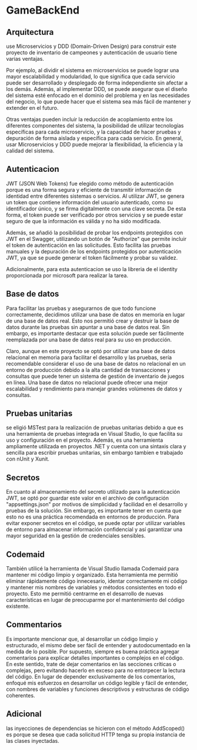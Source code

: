 # GameBackEnd

## Arquitectura

use Microservicios y DDD (Domain-Driven Design) para construir este proyecto de inventario de campeones y autenticación de usuario tiene varias ventajas.

Por ejemplo, al dividir el sistema en microservicios se puede lograr una mayor escalabilidad y modularidad, lo que significa que cada servicio puede ser desarrollado y desplegado de forma independiente sin afectar a los demás. Además, al implementar DDD, se puede asegurar que el diseño del sistema esté enfocado en el dominio del problema y en las necesidades del negocio, lo que puede hacer que el sistema sea más fácil de mantener y extender en el futuro.

Otras ventajas pueden incluir la reducción de acoplamiento entre los diferentes componentes del sistema, la posibilidad de utilizar tecnologías específicas para cada microservicio, y la capacidad de hacer pruebas y depuración de forma aislada y específica para cada servicio. En general, usar Microservicios y DDD puede mejorar la flexibilidad, la eficiencia y la calidad del sistema.

## Autenticacion

JWT (JSON Web Tokens) fue elegido como método de autenticación porque es una forma segura y eficiente de transmitir información de identidad entre diferentes sistemas o servicios. Al utilizar JWT, se genera un token que contiene información del usuario autenticado, como su identificador único, y se firma digitalmente con una clave secreta. De esta forma, el token puede ser verificado por otros servicios y se puede estar seguro de que la información es válida y no ha sido modificada.

Además, se añadió la posibilidad de probar los endpoints protegidos con JWT en el Swagger, utilizando un botón de "Authorize" que permite incluir el token de autenticación en las solicitudes. Esto facilita las pruebas manuales y la depuración de los endpoints protegidos por autenticación JWT, ya que se puede generar el token fácilmente y probar su validez.

Adicionalmente, para esta autenticacion se uso la libreria de el identity proporcionada por microsoft para realizar la tarea.

## Base de datos

Para facilitar las pruebas y asegurarnos de que todo funcione correctamente, decidimos utilizar una base de datos en memoria en lugar de una base de datos real. Esto nos permitió crear y destruir la base de datos durante las pruebas sin apuntar a una base de datos real. Sin embargo, es importante destacar que esta solución puede ser fácilmente reemplazada por una base de datos real para su uso en producción.

Claro, aunque en este proyecto se optó por utilizar una base de datos relacional en memoria para facilitar el desarrollo y las pruebas, sería recomendable considerar el uso de una base de datos no relacional en un entorno de producción debido a la alta cantidad de transacciones y consultas que puede tener un sistema de gestión de inventario de juegos en línea. Una base de datos no relacional puede ofrecer una mejor escalabilidad y rendimiento para manejar grandes volúmenes de datos y consultas.

## Pruebas unitarias

se eligió MSTest para la realización de pruebas unitarias debido a que es una herramienta de pruebas integrada en Visual Studio, lo que facilita su uso y configuración en el proyecto. Además, es una herramienta ampliamente utilizada en proyectos .NET y cuenta con una sintaxis clara y sencilla para escribir pruebas unitarias, sin embargo tambien e trabajado con nUnit y Xunit.

## Secretos

En cuanto al almacenamiento del secreto utilizado para la autenticación JWT, se optó por guardar este valor en el archivo de configuración "appsettings.json" por motivos de simplicidad y facilidad en el desarrollo y pruebas de la solución. Sin embargo, es importante tener en cuenta que esto no es una práctica recomendada en entornos de producción. Para evitar exponer secretos en el código, se puede optar por utilizar variables de entorno para almacenar información confidencial y así garantizar una mayor seguridad en la gestión de credenciales sensibles.

## Codemaid

También utilicé la herramienta de Visual Studio llamada Codemaid para mantener mi código limpio y organizado. Esta herramienta me permitió eliminar rápidamente código innecesario, identar correctamente mi código y mantener mis nombres de variables y métodos consistentes en todo el proyecto. Esto me permitió centrarme en el desarrollo de nuevas características en lugar de preocuparme por el mantenimiento del código existente.


## Commentarios

Es importante mencionar que, al desarrollar un código limpio y estructurado, el mismo debe ser fácil de entender y autodocumentado en la medida de lo posible. Por supuesto, siempre es buena práctica agregar comentarios para explicar detalles importantes o complejos en el código. En este sentido, trate de dejar comentarios en las secciones críticas o complejas, pero evitando hacerlo en exceso para no entorpecer la lectura del código. En lugar de depender exclusivamente de los comentarios, enfoqué mis esfuerzos en desarrollar un código legible y fácil de entender, con nombres de variables y funciones descriptivos y estructuras de código coherentes.

## Adicional

las inyecciones de dependencias se hicieron con el método AddScoped() es porque se desea que cada solicitud HTTP tenga su propia instancia de las clases inyectadas.
